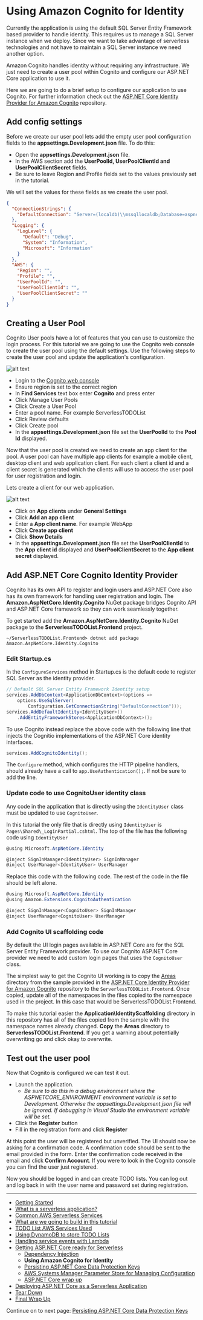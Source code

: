 # Using Amazon Cognito for Identity

Currently the application is using the default SQL Server Entity Framework based provider to handle identity. This requires us to manage a SQL Server instance
when we deploy. Since we want to take advantage of serverless technologies and not have to maintain a SQL Server instance we need another option. 

<a href-="https://docs.aws.amazon.com/cognito/latest/developerguide/what-is-amazon-cognito.html" target="_blank">Amazon Cognito</a> handles identity without requiring 
any infrastructure. We just need to create a user pool within Cognito and configure our ASP.NET Core application to use it.

Here we are going to do a brief setup to configure our application to use Cognito. For further information check out the <a href="https://github.com/aws/aws-aspnet-cognito-identity-provider" target="_blank">ASP.NET Core Identity Provider for Amazon Cognito</a> repository.


## Add config settings

Before we create our user pool lets add the empty user pool configuration fields to the **appsettings.Development.json** file. To do this:

* Open the **appsettings.Development.json** file.
* In the AWS section add the **UserPoolId, UserPoolClientId and UserPoolClientSecret** fields.
* Be sure to leave Region and Profile fields set to the values previously set in the tutorial.

We will set the values for these fields as we create the user pool. 

```json
{
  "ConnectionStrings": {
    "DefaultConnection": "Server=(localdb)\\mssqllocaldb;Database=aspnet-ServerlessTODOList-53bc9b9d-9d6a-45d4-8429-2a2761773502;Trusted_Connection=True;MultipleActiveResultSets=true"
  },
  "Logging": {
    "LogLevel": {
      "Default": "Debug",
      "System": "Information",
      "Microsoft": "Information"
    }
  },
  "AWS": {
    "Region": "",
    "Profile": "",
    "UserPoolId": "",
    "UserPoolClientId": "",
    "UserPoolClientSecret": ""
  }
}
```


## Creating a User Pool

Cognito User pools have a lot of features that you can use to customize the login process. For this tutorial we are going to use the Cognito web console to create the user 
pool using the default settings. Use the following steps to create the user pool and update the application's configuration.

![alt text](./images/CreateUserPool.gif "Create User Pool")

* Login to the [Cognito web console](https://console.aws.amazon.com/cognito/home)
* Ensure region is set to the correct region
* In **Find Services** text box enter **Cognito** and press enter
* Click Manage User Pools
* Click Create a User Pool
* Enter a pool name. For example ServerlessTODOList
* Click Review defaults
* Click Create pool
* In the **appsettings.Development.json** file set the **UserPoolId** to the **Pool Id** displayed.

Now that the user pool is created we need to create an app client for the pool. A user pool can have multiple app clients for example a mobile client, desktop client 
and web application client. For each client a client id and a client secret is generated which the clients will use to access the user pool for user registration and login.

Lets create a client for our web application.

![alt text](./images/CreateUserPoolAppClient.gif "Create User Pool App Client")

* Click on **App clients** under **General Settings**
* Click **Add an app client**
* Enter a **App client name**. For example WebApp
* Click **Create app client**
* Click **Show Details**
* In the **appsettings.Development.json** file set the **UserPoolClientId** to the **App client id** displayed and **UserPoolClientSecret** to the **App client secret** displayed.

## Add ASP.NET Core Cognito Identity Provider

Cognito has its own API to register and login users and ASP.NET Core also has its own framework for handling user registration and login. The 
**Amazon.AspNetCore.Identity.Cognito** NuGet package bridges Cognito API and ASP.NET Core framework so they can work seamlessly together.

To get started add the **Amazon.AspNetCore.Identity.Cognito** NuGet package to the **ServerlessTODOList.Frontend** project.
```
~/ServerlessTODOList.Frontend> dotnet add package Amazon.AspNetCore.Identity.Cognito
```

### Edit Startup.cs

In the `ConfigureServices` method in Startup.cs is the default code to register SQL Server as the identity provider.

```csharp
// Default SQL Server Entity Framework Identity setup
services.AddDbContext<ApplicationDbContext>(options =>
    options.UseSqlServer(
        Configuration.GetConnectionString("DefaultConnection")));
services.AddDefaultIdentity<IdentityUser>()
    .AddEntityFrameworkStores<ApplicationDbContext>();
```

To use Cognito instead replace the above code with the following line that injects the Cognitio implementations of the ASP.NET Core identity interfaces.

```csharp
services.AddCognitoIdentity();
```

The `Configure` method, which configures the HTTP pipeline handlers, should already have a call to `app.UseAuthentication();`. If not be sure to add the line.

### Update code to use CognitoUser identity class

Any code in the application that is directly using the `IdentityUser` class must be updated to use `CognitoUser`.

In this tutorial the only file that is directly using `IdentityUser` is `Pages\Shared\_LoginPartial.cshtml`. The top of the file has the 
following code using `IdentityUser`

```csharp
@using Microsoft.AspNetCore.Identity

@inject SignInManager<IdentityUser> SignInManager
@inject UserManager<IdentityUser> UserManager
```

Replace this code with the following code. The rest of the code in the file should be left alone.

```csharp
@using Microsoft.AspNetCore.Identity
@using Amazon.Extensions.CognitoAuthentication

@inject SignInManager<CognitoUser> SignInManager
@inject UserManager<CognitoUser> UserManager
```

### Add Cognito UI scaffolding code

By default the UI login pages available in ASP.NET Core are for the SQL Server Entity Framework provider. To use our Cognito ASP.NET Core provider we need to add
custom login pages that uses the `CognitoUser` class.

The simplest way to get the Cognito UI working is to copy the <a href="https://github.com/aws/aws-aspnet-cognito-identity-provider/tree/master/samples/Samples/Areas" target="_blank">Areas</a> directory from the 
sample provided in the <a href="https://github.com/aws/aws-aspnet-cognito-identity-provider" target="_blank">ASP.NET Core Identity Provider for Amazon Cognito</a> repository to the `ServerlessTODOList.Frontend`. 
Once copied, update all of the namespaces in the files copied to the namespace used in the project. In this case that would be ServerlessTODOList.Frontend.

To make this tutorial easier the **Application\IdentityScaffolding** directory in this repository has all of the files copied from the sample with the namespace
names already changed. **Copy** the **Areas** directory to **ServerlessTODOList.Frontend**. If you get a warning about potentially overwriting go and click okay to 
overwrite.

## Test out the user pool

Now that Cognito is configured we can test it out. 

* Launch the application. 
  * *Be sure to do this in a debug environment where the ASPNETCORE_ENVIRONMENT environment variable is set to Development. Otherwise the appsettings.Development.json file will be ignored. If debugging in Visual Studio the environment variable will be set.*
* Click the **Register** button
* Fill in the registration form and click **Register**

At this point the user will be registered but unverified. The UI should now be asking for a confirmation code. A confirmation code should be sent to the email provided in the form.
Enter the confirmation code received in the email and click **Confirm Account**. If you were to look in the Cognito console you can find the user just registered. 

Now you should be logged in and can create TODO lists. You can log out and log back in with the user name and password set during registration.

<!-- Generated Navigation -->
---

* [Getting Started](../GettingStarted.md)
* [What is a serverless application?](../WhatIsServerless.md)
* [Common AWS Serverless Services](../CommonServerlessServices.md)
* [What are we going to build in this tutorial](../WhatAreWeBuilding.md)
* [TODO List AWS Services Used](../TODOListServices.md)
* [Using DynamoDB to store TODO Lists](../DynamoDBModule/WhatIsDynamoDB.md)
* [Handling service events with Lambda](../StreamProcessing/ServiceEvents.md)
* [Getting ASP.NET Core ready for Serverless](../ASP.NETCoreFrontend/TheFrontend.md)
  * [Dependency Injection](../ASP.NETCoreFrontend/DependencyInjection.md)
  * **Using Amazon Cognito for Identity**
  * [Persisting ASP.NET Core Data Protection Keys](../ASP.NETCoreFrontend/ParameterStoreDataProtection.md)
  * [AWS Systems Manager Parameter Store for Managing Configuration](../ASP.NETCoreFrontend/ParameterStoreConfigurationProvider.md)
  * [ASP.NET Core wrap up](../ASP.NETCoreFrontend/FrontendWrapup.md)
* [Deploying ASP.NET Core as a Serverless Application](../DeployingFrontend/DeployingFrontend.md)
* [Tear Down](../TearDown.md)
* [Final Wrap Up](../FinalWrapup.md)

Continue on to next page: [Persisting ASP.NET Core Data Protection Keys](../ASP.NETCoreFrontend/ParameterStoreDataProtection.md)

